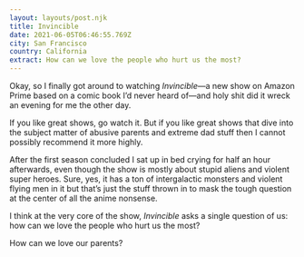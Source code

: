 ```yaml
---
layout: layouts/post.njk
title: Invincible
date: 2021-06-05T06:46:55.769Z
city: San Francisco
country: California
extract: How can we love the people who hurt us the most?
---
```


Okay, so I finally got around to watching _Invincible_—a new show on Amazon Prime based on a comic book I’d never heard of—and holy shit did it wreck an evening for me the other day.

If you like great shows, go watch it. But if you like great shows that dive into the subject matter of abusive parents and extreme dad stuff then I cannot possibly recommend it more highly.

After the first season concluded I sat up in bed crying for half an hour afterwards, even though the show is mostly about stupid aliens and violent super heroes. Sure, yes, it has a ton of intergalactic monsters and violent flying men in it but that’s just the stuff thrown in to mask the tough question at the center of all the anime nonsense.

I think at the very core of the show, _Invincible_ asks a single question of us: how can we love the people who hurt us the most?

How can we love our parents?

